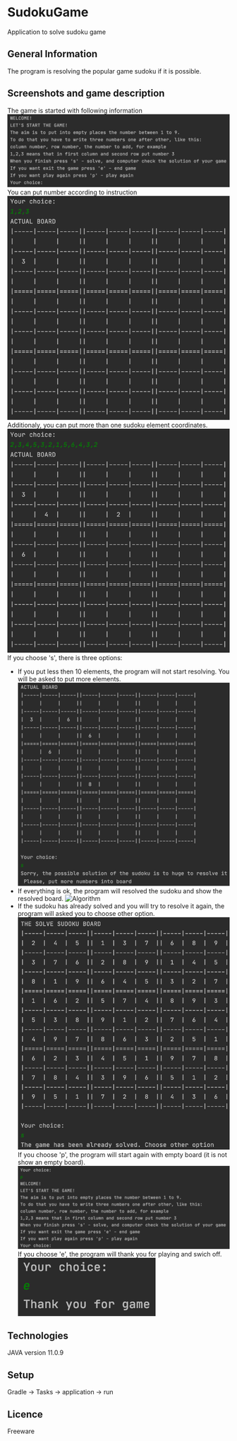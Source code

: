 # SudokuGame
Application to solve sudoku game

## General Information
The program is resolving the popular game sudoku if it is possible.

## Screenshots and game description
The game is started with following information
![Algorithm](src/main/resources/screenshots/start.png)
You can put number according to instruction
![Algorithm](src/main/resources/screenshots/putNumber.png)
Additionaly, you can put more than one sudoku element coordinates.
![Algorithm](src/main/resources/screenshots/putListNumber.png)
If you choose 's', there is three options:
* If you put less then 10 elements, the program will not start resolving. You will be asked to put more elements.
![Algorithm](src/main/resources/screenshots/solve1.png)
* If everything is ok, the program will resolved the sudoku and show the resolved board.
![Algorithm](src/main/resources/screenshots/solve2.png)
* If the sudoku has already solved and you will try to resolve it again, the program will asked you to choose other option.
![Algorithm](src/main/resources/screenshots/solve3.png)
If you choose 'p', the program will start again with empty board (it is not show an empty board).
![Algorithm](src/main/resources/screenshots/playAgain.png)
If you choose 'e', the program will thank you for playing and swich off.
![Algorithm](src/main/resources/screenshots/endGame.png)

 
## Technologies
JAVA version 11.0.9
 
## Setup
Gradle -> Tasks -> application -> run
 
## Licence
Freeware
